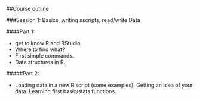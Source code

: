 ##Course outline

###Session 1: Basics, writing sscripts, read/write Data

####Part 1:
- get to know R and RStudio. 
- Where to find what? 
- First simple commands. 
- Data structures in R.

#####Part 2:
- Loading data in a new R script (some examples). Getting an idea of your data. Learning first basic/stats functions.

